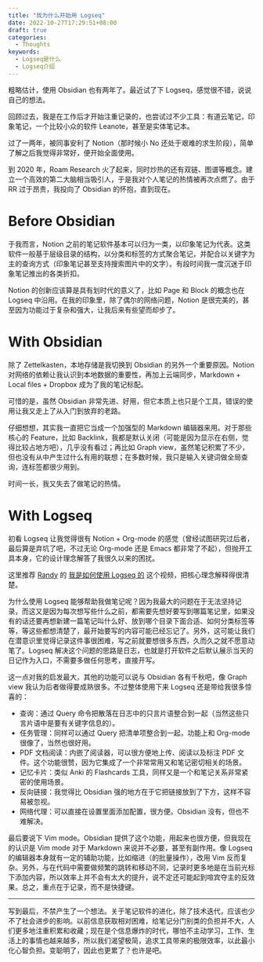 ```yaml
---
title: "我为什么开始用 Logseq"
date: 2022-10-27T17:29:51+08:00
draft: true
categories:
  - Thoughts
keywords:
  - Logseq是什么
  - Logseq介绍
---
```


粗略估计，使用 Obsidian 也有两年了。最近试了下 Logseq，感觉很不错，说说自己的想法。

回顾过去，我是在工作后才开始注重记录的，也尝试过不少工具：有道云笔记，印象笔记，一个比较小众的软件 Leanote，甚至是实体笔记本。

过了一两年，被同事安利了 Notion（那时候小 No 还处于艰难的求生阶段），简单了解之后我觉得非常好，便开始全面使用。

到 2020 年，Roam Research 火了起来，同时炒热的还有双链、图谱等概念。建立一个高效的第二大脑相当吸引人，于是我对个人笔记的热情被再次点燃了。由于 RR 过于昂贵，我投向了 Obsidian 的怀抱，直到现在。

# Before Obsidian

于我而言，Notion 之前的笔记软件基本可以归为一类，以印象笔记为代表。这类软件一般基于层级目录的结构，以分类和标签的方式聚合笔记，并配合以关键字为主的查询方式（印象笔记甚至支持搜索图片中的文字）。有段时间我一度沉迷于印象笔记推出的各类折扣。

Notion 的创新应该算是具有划时代的意义了，比如 Page 和 Block 的概念也在 Logseq 中沿用。在我的印象里，除了偶尔的网络问题，Notion 是很完美的，甚至因为功能过于复杂和强大，让我后来有些望而却步了。

# With Obsidian

除了 Zettelkasten，本地存储是我切换到 Obsidian 的另外一个重要原因。Notion 对网络的依赖让我认识到本地数据的重要性，再加上云端同步，Markdown + Local files + Dropbox 成为了我的笔记标配。

可惜的是，虽然 Obsidian 非常先进、好用，但它本质上也只是个工具，错误的使用让我又走上了从入门到放弃的老路。

仔细想想，其实我一直把它当成一个加强型的 Markdown 编辑器来用。对于那些核心的 Feature，比如 Backlink，我都是默认关闭（可能是因为显示在右侧，觉得比较占地方吧），几乎没有看过；再比如 Graph view，虽然笔记积累了不少，但也没有从中产生过什么有用的联想；在多数时候，我只是输入关键词做全局查询，连标签都很少用到。

时间一长，我又失去了做笔记的热情。

# With Logseq

初看 Logseq 让我觉得很有 Notion + Org-mode 的感觉（曾经试图研究过后者，最后算是弃坑了吧，不过无论 Org-mode 还是 Emacs 都非常了不起），但抛开工具本身，它的设计理念解答了我很久以来的困扰。

这里推荐 [Randy](https://lutaonan.com/) 的 [我是如何使用 Logseq 的](https://www.youtube.com/watch?v=DxoGJBb1mWQ) 这个视频，把核心理念解释得很清楚。

为什么使用 Logseq 能够帮助我做笔记呢？因为我最大的问题在于无法坚持记录，而这又是因为每次想写些什么之前，都需要先想好要写到哪篇笔记里，如果没有的话还要再想新建一篇笔记叫什么好、放到哪个目录下面合适、如何分类标签等等，等这些都想清楚了，最开始要写的内容可能已经忘记了。另外，这可能让我们在潜意识里觉得记录这件事很困难，写之前就要想很多东西，久而久之就不愿意动笔了。Logseq 解决这个问题的思路是日志，也就是打开软件之后默认展示当天的日记作为入口，不需要多做任何思考，直接开写。

这一点对我的启发最大，其他的功能可以说与 Obsidian 各有千秋吧，像 Graph view 我认为后者做得要成熟很多。不过整体使用下来 Logseq 还是带给我很多惊喜的：

- 查询：通过 Query 命令把散落在日志中的只言片语整合到一起（当然这些只言片语中是要有关键字信息的）。
- 任务管理：同样可以通过 Query 把清单项整合到一起，功能上和 Org-mode 很像了，当然也很好用。
- PDF 文档阅读：内嵌了阅读器，可以很方便地上传、阅读以及标注 PDF 文件。这个功能很赞，因为它集成了一个非常常用又和笔记密切相关的场景。
- 记忆卡片：类似 Anki 的 Flashcards 工具，同样又是一个和笔记关系非常紧密的使用场景。
- 反向链接：我觉得比 Obsidian 强的地方在于它把链接放到了下方，这样不容易被忽视。
- 网络代理：可以直接在设置里面添加配置，很方便。Obsidian 没有，但也不难解决。

最后要说下 Vim mode。Obsidian 提供了这个功能，用起来也很方便，但我现在的认识是 Vim mode 对于 Markdown 来说并不必要，甚至有副作用。像 Logseq 的编辑器本身就有一定的辅助功能，比如缩进（的批量操作），改用 Vim 反而复杂。另外，与在代码中需要做频繁的跳转和移动不同，记录时更多地是在当前光标下添加内容，所以效率上并不会有太大的提升，说不定还可能起到喧宾夺主的反效果。总之，重点在于记录，而不是快捷键。

---

写到最后，不禁产生了一个想法。关于笔记软件的进化，除了技术迭代，应该也少不了社会进步的影响。以前信息获取相对困难，给笔记分门别类的负担并不大，人们更多地注重积累和收藏；现在是个信息爆炸的时代，哪怕不主动学习，工作、生活上的事情也越来越多，所以我们渴望极简，追求工具带来的极限效率，以此最小化心智负担。变聪明了，因此也更累了？也许是吧。
